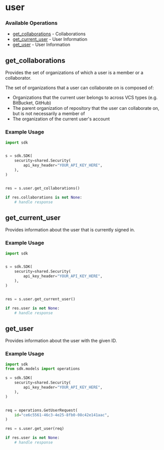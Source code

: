 # user

### Available Operations

* [get_collaborations](#get_collaborations) - Collaborations
* [get_current_user](#get_current_user) - User Information
* [get_user](#get_user) - User Information

## get_collaborations

Provides the set of organizations of which a user is a member or a collaborator.

The set of organizations that a user can collaborate on is composed of:

* Organizations that the current user belongs to across VCS types (e.g. BitBucket, GitHub)
* The parent organization of repository that the user can collaborate on, but is not necessarily a member of
* The organization of the current user's account

### Example Usage

```python
import sdk


s = sdk.SDK(
    security=shared.Security(
        api_key_header="YOUR_API_KEY_HERE",
    ),
)


res = s.user.get_collaborations()

if res.collaborations is not None:
    # handle response
```

## get_current_user

Provides information about the user that is currently signed in.

### Example Usage

```python
import sdk


s = sdk.SDK(
    security=shared.Security(
        api_key_header="YOUR_API_KEY_HERE",
    ),
)


res = s.user.get_current_user()

if res.user is not None:
    # handle response
```

## get_user

Provides information about the user with the given ID.

### Example Usage

```python
import sdk
from sdk.models import operations

s = sdk.SDK(
    security=shared.Security(
        api_key_header="YOUR_API_KEY_HERE",
    ),
)


req = operations.GetUserRequest(
    id="ce6c5561-46c3-4e25-8fb0-08c42e141aac",
)

res = s.user.get_user(req)

if res.user is not None:
    # handle response
```
